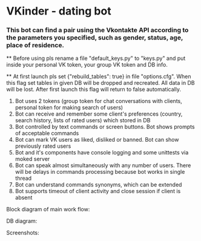 # VKinder - dating bot

### This bot can find a pair using the Vkontakte API according to the parameters you specified, such as gender, status, age, place of residence. 

** Before using pls rename a file "default_keys.py" to "keys.py" and put inside your personal VK token, your group VK token and DB info. 

** At first launch pls set {"rebuild_tables": true} in file "options.cfg". When this flag set tables in given DB will be dropped and recreated. All data in DB will be lost. After first launch this flag will return to false automatically. 


1. Bot uses 2 tokens (group token for chat conversations with clients, personal token for making search of users)
2. Bot can receive and remember some client's preferences (country, search history, lists of rated users) which stored in DB
3. Bot controlled by text commands or screen buttons. Bot shows prompts of acceptable commands 
4. Bot can mark VK users as liked, disliked or banned. Bot can show previously rated users
5. Bot and it's components have console logging and some unittests via moked server
6. Bot can speak almost simultaneously with any number of users. There will be delays in commands processing because bot works in single thread
7. Bot can understand commands synonyms, which can be extended
8. Bot supports timeout of client activity and close session if client is absent

Block diagram of main work flow:


DB diagram:


Screenshots:
